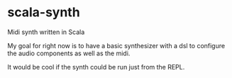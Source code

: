 scala-synth
===========

Midi synth written in Scala

My goal for right now is to have a basic synthesizer with a dsl to configure the audio components as well as the midi.  

It would be cool if the synth could be run just from the REPL.
